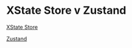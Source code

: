 # XState Store v Zustand

[XState Store](https://stately.ai/docs/xstate-store)

[Zustand](https://github.com/pmndrs/zustand)